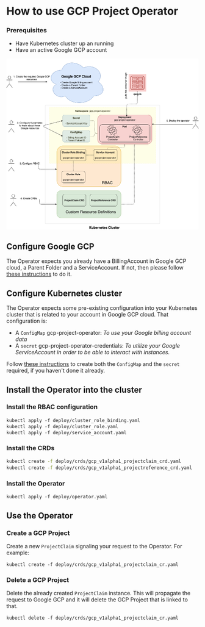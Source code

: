 # How to use GCP Project Operator

### Prerequisites

* Have Kubernetes cluster up an running
* Have an active Google GCP account

![Configuration](images/requiresetup.png "Configuration")

## Configure Google GCP

The Operator expects you already have a BillingAccount in Google GCP cloud, a Parent Folder and a ServiceAccount.
If not, then please follow [these instructions](./gcpconfig.md) to do it.

## Configure Kubernetes cluster

The Operator expects some pre-existing configuration into your Kubernetes cluster that is related to your account in Google GCP cloud.
That configuration is:

* A `ConfigMap` gcp-project-operator: _To use your Google billing account data_
* A `secret` gcp-project-operator-credentials: _To utilize your Google ServiceAccount in order to be able to interact with instances_.

Follow [these instructions](./gcpconfig.md) to create both the `ConfigMap` and the `secret` required, if you haven't done it already.

## Install the Operator into the cluster

### Install the RBAC configuration

```kube
kubectl apply -f deploy/cluster_role_binding.yaml
kubectl apply -f deploy/cluster_role.yaml
kubectl apply -f deploy/service_account.yaml
```

### Install the CRDs

```zsh
kubectl create -f deploy/crds/gcp_v1alpha1_projectclaim_crd.yaml
kubectl create -f deploy/crds/gcp_v1alpha1_projectreference_crd.yaml
```

### Install the Operator

```kube
kubectl apply -f deploy/operator.yaml
```

## Use the Operator

### Create a GCP Project

Create a new `ProjectClaim` signaling your request to the Operator.
For example:

```kube
kubectl create -f deploy/crds/gcp_v1alpha1_projectclaim_cr.yaml
```

### Delete a GCP Project

Delete the already created `ProjectClaim` instance.
This will propagate the request to Google GCP and it will delete the GCP Project that is linked to that.

```kube
kubectl delete -f deploy/crds/gcp_v1alpha1_projectclaim_cr.yaml
```